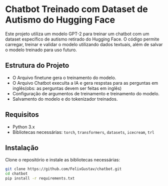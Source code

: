 # Chatbot Treinado com Dataset de Autismo do Hugging Face

Este projeto utiliza um modelo GPT-2 para treinar um chatbot com um dataset específico de autismo retirado do Hugging Face. 
O código permite carregar, treinar e validar o modelo utilizando dados textuais, além de salvar o modelo treinado para uso futuro.

## Estrutura do Projeto

- O Arquivo finetune gera o treinamento do modelo.
- O Arquivo Chatbot execulta a IA e gera respstas para as perguntas em inglês(obs: as perguntas devem ser feitas em inglês)
- Configuração de argumentos de treinamento e treinamento do modelo.
- Salvamento do modelo e do tokenizador treinados.

## Requisitos

- Python 3.x
- Bibliotecas necessárias: `torch`, `transformers`, `datasets`, `icecream`, `trl`

## Instalação

Clone o repositório e instale as bibliotecas necessárias:

```bash
git clone https://github.com/FelixGustav/chatbot.git
cd chatbot
pip install -r requirements.txt
